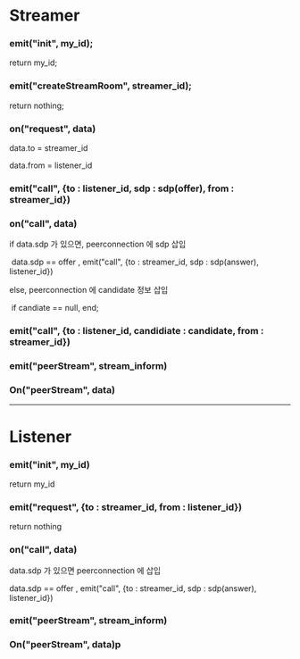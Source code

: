 # Streamer

### emit("init", my_id);

return my_id;

### emit("createStreamRoom", streamer_id);

return nothing;



### on("request", data)

data.to = streamer_id

data.from = listener_id



### emit("call", {to : listener_id, sdp : sdp(offer), from : streamer_id})



### on("call", data)

if data.sdp 가 있으면, peerconnection 에 sdp 삽입

​	data.sdp == offer , emit("call", {to : streamer_id, sdp : sdp(answer), listener_id})

else, peerconnection 에 candidate 정보 삽입

​	if candiate == null, end;

### emit("call", {to : listener_id, candidiate : candidate, from : streamer_id})



### emit("peerStream", stream_inform)

### On("peerStream", data)

------

# Listener

### emit("init", my_id)

return my_id

### emit("request", {to : streamer_id, from : listener_id})

return nothing

### 

### on("call", data)

data.sdp 가 있으면 peerconnection 에 삽입

data.sdp == offer , emit("call", {to : streamer_id, sdp : sdp(answer), listener_id})



### emit("peerStream", stream_inform)

### On("peerStream", data)p

